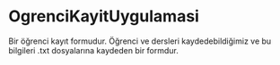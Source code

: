 # OgrenciKayitUygulamasi
Bir öğrenci kayıt formudur. Öğrenci ve dersleri kaydedebildiğimiz ve bu bilgileri .txt dosyalarına kaydeden bir formdur.

